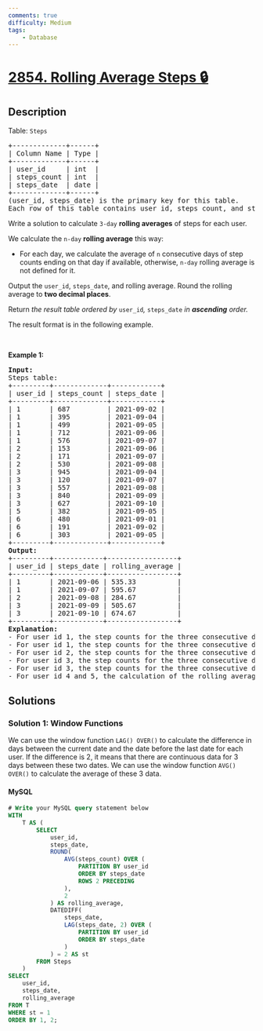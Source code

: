 ```yaml
---
comments: true
difficulty: Medium
tags:
    - Database
---
```


<!-- problem:start -->

# [2854. Rolling Average Steps 🔒](https://leetcode.com/problems/rolling-average-steps)

## Description

<!-- description:start -->

<p>Table: <code><font face="monospace">Steps</font></code></p>

<pre>
+-------------+------+ 
| Column Name | Type | 
+-------------+------+ 
| user_id     | int  | 
| steps_count | int  |
| steps_date  | date |
+-------------+------+
(user_id, steps_date) is the primary key for this table.
Each row of this table contains user_id, steps_count, and steps_date.
</pre>

<p>Write a solution to calculate <code>3-day</code> <strong>rolling averages</strong> of steps for each user.</p>

<p>We calculate the <code>n-day</code> <strong>rolling average</strong> this way:</p>

<ul>
	<li>For each day, we calculate the average of <code>n</code> consecutive days of step counts ending on that day if available, otherwise, <code>n-day</code> rolling average is not defined for it.</li>
</ul>

<p>Output the <code>user_id</code>, <code>steps_date</code>, and rolling average. Round the rolling average to <strong>two decimal places</strong>.</p>

<p>Return<em> the result table ordered by </em><code>user_id</code><em>, </em><code>steps_date</code><em> in <strong>ascending</strong> order.</em></p>

<p>The result format is in the following example.</p>

<p>&nbsp;</p>
<p><strong class="example">Example 1:</strong></p>

<pre>
<strong>Input:</strong> 
Steps table:
+---------+-------------+------------+
| user_id | steps_count | steps_date |
+---------+-------------+------------+
| 1       | 687         | 2021-09-02 |
| 1       | 395         | 2021-09-04 |
| 1       | 499         | 2021-09-05 |
| 1       | 712         | 2021-09-06 |
| 1       | 576         | 2021-09-07 |
| 2       | 153         | 2021-09-06 |
| 2       | 171         | 2021-09-07 |
| 2       | 530         | 2021-09-08 |
| 3       | 945         | 2021-09-04 |
| 3       | 120         | 2021-09-07 |
| 3       | 557         | 2021-09-08 |
| 3       | 840         | 2021-09-09 |
| 3       | 627         | 2021-09-10 |
| 5       | 382         | 2021-09-05 |
| 6       | 480         | 2021-09-01 |
| 6       | 191         | 2021-09-02 |
| 6       | 303         | 2021-09-05 |
+---------+-------------+------------+
<strong>Output:</strong> 
+---------+------------+-----------------+
| user_id | steps_date | rolling_average | 
+---------+------------+-----------------+
| 1       | 2021-09-06 | 535.33          | 
| 1       | 2021-09-07 | 595.67          | 
| 2       | 2021-09-08 | 284.67          |
| 3       | 2021-09-09 | 505.67          |
| 3       | 2021-09-10 | 674.67          |    
+---------+------------+-----------------+
<strong>Explanation:</strong> 
- For user id 1, the step counts for the three consecutive days up to 2021-09-06 are available. Consequently, the rolling average for this particular date is computed as (395 + 499 + 712) / 3 = 535.33.
- For user id 1, the step counts for the three consecutive days up to 2021-09-07 are available. Consequently, the rolling average for this particular date is computed as (499 + 712 + 576) / 3 = 595.67.
- For user id 2, the step counts for the three consecutive days up to 2021-09-08 are available. Consequently, the rolling average for this particular date is computed as (153 + 171 + 530) / 3 = 284.67.
- For user id 3, the step counts for the three consecutive days up to 2021-09-09 are available. Consequently, the rolling average for this particular date is computed as (120 + 557 + 840) / 3 = 505.67.
- For user id 3, the step counts for the three consecutive days up to 2021-09-10 are available. Consequently, the rolling average for this particular date is computed as (557 + 840 + 627) / 3 = 674.67.
- For user id 4 and 5, the calculation of the rolling average is not viable as there is insufficient data for the consecutive three days. Output table ordered by user_id and steps_date in ascending order.</pre>

<!-- description:end -->

## Solutions

<!-- solution:start -->

### Solution 1: Window Functions

We can use the window function `LAG() OVER()` to calculate the difference in days between the current date and the date before the last date for each user. If the difference is $2$, it means that there are continuous data for $3$ days between these two dates. We can use the window function `AVG() OVER()` to calculate the average of these $3$ data.

<!-- tabs:start -->

#### MySQL

```sql
# Write your MySQL query statement below
WITH
    T AS (
        SELECT
            user_id,
            steps_date,
            ROUND(
                AVG(steps_count) OVER (
                    PARTITION BY user_id
                    ORDER BY steps_date
                    ROWS 2 PRECEDING
                ),
                2
            ) AS rolling_average,
            DATEDIFF(
                steps_date,
                LAG(steps_date, 2) OVER (
                    PARTITION BY user_id
                    ORDER BY steps_date
                )
            ) = 2 AS st
        FROM Steps
    )
SELECT
    user_id,
    steps_date,
    rolling_average
FROM T
WHERE st = 1
ORDER BY 1, 2;
```

<!-- tabs:end -->

<!-- solution:end -->

<!-- problem:end -->
